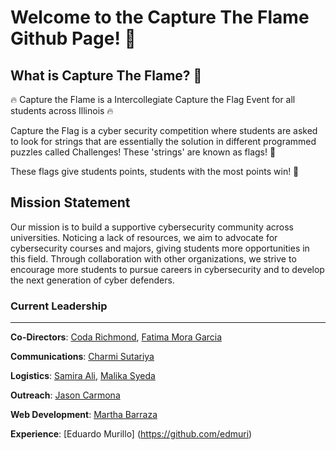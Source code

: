 # Welcome to the Capture The Flame Github Page! 🎊


## What is Capture The Flame? 🤔

🔥 Capture the Flame is a Intercollegiate Capture the Flag Event for all students across Illinois 🔥

Capture the Flag is a cyber security competition where students are asked to look for strings that are essentially the solution in different programmed puzzles called Challenges! These 'strings' are known as flags! 🚩

These flags give students points, students with the most points win! 👑

## Mission Statement

Our mission is to build a supportive cybersecurity
community across universities. Noticing a lack of
resources, we aim to advocate for cybersecurity courses
and majors, giving students more opportunities in this
field. Through collaboration with other organizations, we
strive to encourage more students to pursue careers in
cybersecurity and to develop the next generation of
cyber defenders. 

### Current Leadership
---

**Co-Directors**:  [Coda Richmond](), [Fatima Mora Garcia]()

**Communications**: [Charmi Sutariya]()

**Logistics**: [Samira Ali](), [Malika Syeda]()

**Outreach**: [Jason Carmona]()

**Web Development**: [Martha Barraza]()

**Experience**: [Eduardo Murillo] (https://github.com/edmuri)

<!--

**Here are some ideas to get you started:**

🙋‍♀️ A short introduction - what is your organization all about?
🌈 Contribution guidelines - how can the community get involved?
👩‍💻 Useful resources - where can the community find your docs? Is there anything else the community should know?
🍿 Fun facts - what does your team eat for breakfast?
🧙 Remember, you can do mighty things with the power of [Markdown](https://docs.github.com/github/writing-on-github/getting-started-with-writing-and-formatting-on-github/basic-writing-and-formatting-syntax)
-->
